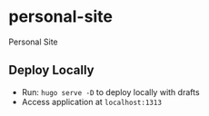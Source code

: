 # personal-site
Personal Site

## Deploy Locally
- Run: `hugo serve -D` to deploy locally with drafts
- Access application at `localhost:1313`

